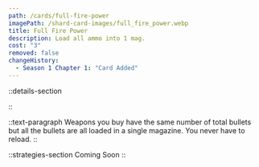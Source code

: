 ```yaml
---
path: /cards/full-fire-power
imagePath: /shard-card-images/full_fire_power.webp
title: Full Fire Power
description: Load all ammo into 1 mag.
cost: "3"
removed: false
changeHistory:
  - Season 1 Chapter 1: "Card Added"
---
```


::details-section

::

::text-paragraph
Weapons you buy have the same number of total bullets but all the bullets are all loaded in a single magazine. You never have to reload.
::

::strategies-section
Coming Soon
::
